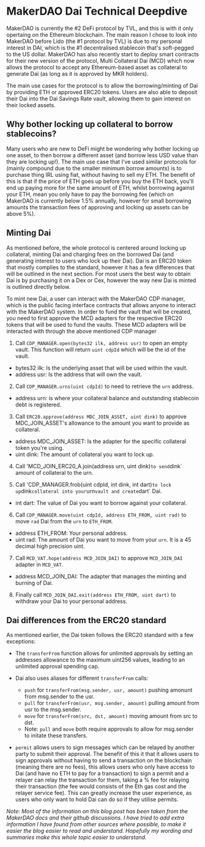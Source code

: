 # MakerDAO Dai Technical Deepdive

MakerDAO is currently the #2 DeFi protocol by TVL, and this is with it only opertaing on the Ethereum blockchain. The main reason I chose to look into MakerDAO before Lido (the #1 protocol by TVL) is due to my personal interest in DAI, which is the #1 decentralised stablecoin that's soft-pegged to the US dollar. MakerDAO has also recently start to deploy smart contracts for their new version of the protocol, Multi Collateral Dai (MCD) which now allows the protocol to accept any Ethereum-based asset as collateral to generate Dai (as long as it is approved by MKR holders).

The main use cases for the protocol is to allow the borrowing/minting of Dai by providing ETH or approved ERC20 tokens. Users are also able to deposit their Dai into the Dai Savings Rate vault, allowing them to gain interest on their locked assets. 

## Why bother locking up collateral to borrow stablecoins?

Many users who are new to DeFi might be wondering why bother locking up one asset, to then borrow a different asset (and borrow less USD value than they are locking up!). The main use case that I've used similar protocols for (mainly compound due to the smaller minimum borrow amounts) is to purchase thing IRL using fiat, without having to sell my ETH. The benefit of this is that if the price of ETH goes up before you buy the ETH back, you'll end up paying more for the same amount of ETH, whilst borrowing against your ETH, mean you only have to pay the borrowing fee (which on MakerDAO is currently below 1.5% annually, however for small borrowing amounts the transaction fees of approving and locking up assets can be above 5%).

## Minting Dai

As mentioned before, the whole protocol is centered around locking up collateral, minting Dai and charging fees on the borrowed Dai (and generating interest to users who lock up their Dai). Dai is an ERC20 token that mostly complies to the standard, however it has a few differences that will be outlined in the next section. For most users the best way to obtain Dai is by purchasing it on a Dex or Cex, however the way new Dai is minted is outlined directly below.

To mint new Dai, a user can interact with the MakerDAO CDP manager, which is the public facing interface contracts that allows anyone to interact with the MakerDAO system. In order to fund the vault that will be created, you need to first approve the MCD adapters for the respective ERC20 tokens that will be used to fund the vaults. These MCD adapters will be interacted with through the above mentioned CDP manager

1. Call `CDP_MANAGER.open(bytes32 ilk, address usr)` to open an empty vault. This function will return `uint cdpId` which will be the id of the vault.  
  * bytes32 ilk: Is the underlying asset that will be used within the vault.  
  * address usr: Is the address that will own the vault.  

2. Call `CDP_MANAGER.urns(uint cdpId)` to need to retrieve the `urn` address.  
  * address urn: is where your collateral balance and outstanding stablecoin debt is registered.  

3. Call `ERC20.approve(address MDC_JOIN_ASSET, uint dink)` to approve MDC_JOIN_ASSET's allowance to the amount you want to provide as collateral.  
  * address MDC_JOIN_ASSET: Is the adapter for the specific collateral token you're using.  
  * uint dink: The amount of collateral you want to lock up.  

4. Call 'MCD_JOIN_ERC20_A.join(address urn, uint dink)` to send `dink` amount of collateral to the urn.  

5. Call 'CDP_MANAGER.frob(uint cdpId, int dink, int dart)` to lock up `dink` collateral into your `urn` vault and create `dart` Dai.  
  * int dart: The value of Dai you want to borrow against your collateral.  

6. Call `CDP_MANAGER.move(uint cdpId, address ETH_FROM, uint rad)` to move `rad` Dai from the `urn` to `ETH_FROM`.  
  * address ETH_FROM: Your personal address.  
  * uint rad: The amount of Dai you want to move from your `urn`. It is a 45 decimal high precision uint.  

7. Call `MCD_VAT.hope(address MCD_JOIN_DAI)` to approve `MCD_JOIN_DAI` adapter in `MCD_VAT`.  
  * address MCD_JOIN_DAI: The adapter that manages the minting and burning of Dai.  

8. Finally call `MCD_JOIN_DAI.exit(address ETH_FROM, uint dart)` to withdraw your Dai to your personal address.  

## Dai differences from the ERC20 standard

As mentioned earlier, the Dai token follows the ERC20 standard with a few exceptions:

- The `transferFrom` function allows for unlimited approvals by setting an addresses allowance to the maximum uint256 values, leading to an unlimited approval spending cap.
- Dai also uses aliases for different `transferFrom` calls:
  * `push` for `transferFrom(msg.sender, usr, amount)` pushing amonunt from msg.sender to the usr.  
  * `pull` for `transferFrom(usr, msg.sender, amount)` pulling amount from usr to the msg.sender.  
  * `move` for `transferFrom(src, dst, amount)` moving amount from src to dst.  
  * Note: `pull` and `move` both require approvals to allow for msg.sender to initate these transfers.   

- `permit` allows users to sign messages which can be relayed by another party to submit their approval. The benefit of this it that it allows users to sign approvals without having to send a transaction on the blockchain (meaning there are no fees), this allows users who only have access to Dai (and have no ETH to pay for a transaction) to sign a permit and a relayer can relay the transaction for them, taking a % fee for relaying their transaction (the fee would consists of the Eth gas cost and the relayer service fee). This can greatly increase the user experience, as users who only want to hold Dai can do so if they utilise permits.


_Note: Most of the information on this blog post has been taken from the MakerDAO docs and their github discussions. I have tried to add extra information I have found from other sources where possible, to make it easier the blog easier to read and understand. Hopefully my wording and summaries make this whole topic easier to understand._